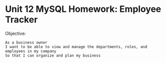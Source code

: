 # Unit 12 MySQL Homework: Employee Tracker

Objective:
```
As a business owner
I want to be able to view and manage the departments, roles, and employees in my company
So that I can organize and plan my business
```
